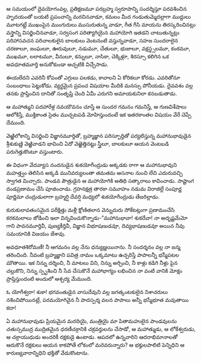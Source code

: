 ﻿ఆ సమయంలో దైవయోగంవల్ల, ప్రతిక్షణమూ పరబ్రహ్మ స్వరూపాన్ని సందర్శిస్తూ పరవశించిన హృదయంతో బయటి ప్రపంచాన్ని మరచినవాడూ, కమలం మీద గండుతుమ్మెదల్లాగా ముద్దులు మూటగట్టే ముఖంపైన ముంగురులు ముసురుతున్న వాడూ, గీత గీసి మాయను తిరస్కరించినట్లు వస్త్రాన్ని విసర్జించినవాడూ, సర్వసంగ పరిత్యాగియైన మహాయోగి ఇతడని చాటుతున్నట్లు పరిహాసవచన పరిచాలకులైన బాలకులు వెంటనంటి వస్తున్నవాడూ, సహజ సుందరాలైన చరణాలూ, జంఘలూ, ఊరువులూ, నడుమూ, చేతులూ, భుజాలూ, వక్షస్థ్సలమూ, కంఠమూ, ముఖమూ, లలాటమూ, వీనులూ, కన్నులూ, నాసికా, చెక్కిళ్లూ, శిరస్సూ కలిగిన ఒక అవధూతమూర్తి అనుకోకుండా అచ్చటికి విచ్చేసాడు. 

ఈయలేదని ఎవరినీ కోపంతో ఎగ్గులు పలకడు, కావాలని ఏ కోరికలూ కోరడు. ఎవరితోనూ సంబంధాలు పెట్టుకోడు. వ్యర్థమైన ప్రపంచ విషయాల మీదికి మనస్సు పోనీయడు. దైవవశం వల్ల తనకు ప్రాప్తించిన దానితో సంతృప్తి చెంది ఏమీ ఎరుగని అమాయకునిలా కనబడుతాడు. 

ఆ మహాత్ముని పదహారేళ్ల నవయౌవనం చూస్తే ఆ సుందర గమనం గమనిస్తే, ఆ గుణవిశేషాలు ఆలోకిస్తే, ముక్తికాంత సైతం ముచ్చటపడి మోహిస్తుందంటే ఇక ఇతరకాంతల విషయం వేరే చెప్పే దేముంది. 

వెఱ్ఱిలోకాన్ని విసర్జించి విజ్ఞానమూర్తితో, బ్రహ్మజ్ఞాన పరిస్ఫూర్తితో పర్యటిస్తున్న మహానుభావుడైన శ్రీశుకుణ్ణి వెఱ్ఱివాడని భావించి ఏదో వెఱ్ఱెత్తినట్టు స్త్రీలూ, బాలకులూ ఆయన వెంటబడి పరుగెత్తుకొంటూ వస్తుంటారు. 

ఈ విధంగా వేదవ్యాస నందనుడైన శుకయోగీంద్రుడు అక్కడకు రాగా ఆ మహానుభావుని మహత్త్వం తెలిసిన అక్కడి మునివర్యులంతా తమతమ ఆసనాల నుంచి లేచి ఎదురువచ్చి స్వాగత మిచ్చారు. పాండవ పౌత్రుడైన ఆ మహాయోగికి అతిథి సత్కారాలు కావించాడు. సాష్టాంగ దండప్రణామం చేసి పూజించాడు. గ్రహనక్షత్ర తారకా సమూహం నడుమ విరాజిల్లే సంపూర్ణ పూర్ణిమా చంద్రుడులాగా బ్రహ్మర్షి దేవర్షి మధ్యలో శుకయోగీంద్రుడు తేజరిల్లాడు. 

కురుకులావతంసమైన పరీక్షిత్తు మళ్లీ క్షోణితలాన వెన్నుదురు సోకేటట్లుగా ప్రణామంచేసి కరకమలాలు జోడించి ఇలా విన్నవించుకొన్నాడు-”మహానుభావా! శుకదేవా! నా అదృష్టమేమో గాని పావనమూర్తివీ, పుణ్యకీర్తివీ, విజ్ఞాన విభూషణుడవూ, దివ్యభాషణుడవూ అయిన నీవు సమయానికి విజయం జేశావు. 

అవధూతశిరోమణీ! నీ ఆగమనం వల్ల నేను ధన్యుణ్ణయినాను. నీ సందర్శనం వల్ల నా జన్మ తరించింది. నీవంటి బ్రహ్మజ్ఞాని పవిత్ర నామం ఒక్కమాటు ఉచ్చరిస్తే పాపాలన్నీ భస్మీపటల మౌతాయి. ఇక నిన్ను దర్శించి, నీ మాటలు విని, నిన్ను అర్చించి, నీ కాళ్లు కడిగి నీళ్లు పైన చల్లుకొని, నిన్ను స్పృశించి నీ సేవ చేసుకొనే మహాభాగ్యం లభించిన నా వంటి వానికి మోక్షం ప్రాప్తిస్తుందంటి అందులో ఆశ్చర్య మేముంది. 

ఓ యోగీశ్వరా! శుకా! భగవంతుడైన వాసుదేవుని వల్ల జగత్కంటకులైన నిశాచరులు నశించిపోయినట్లే, పరమయోగివైన నీ పాదస్పర్శ వలన పాపాలు అన్నీ భస్మీభూత మవుతాయి కదా! 

ఏ మహానుభావుడు ప్రియమైన మరదియై, మంత్రియై మా పితామహులైన పాండవులను చతుస్సముద్ర ముద్రితమైన ధరణీచక్రానికి చక్రవర్తులను చేసాడో, ఆ మహాత్ముడు, ఆ లోకేశ్వరుడు, ఆ చక్రాయుధుడు అందరికీ రక్షకుడై ఉంటాడు. ఆపదలో ఉన్నవారిని ఆదరాభిమానాలతో ఆదుకొనే రక్షకులు ఆయన కాకపోతే లోకంలో మరెవరున్నారు? ఆ భక్తులపాలిటి పెన్నిధిని ఆ కారుణ్యవారాన్నిధిని భక్తితో వేడుకొంటాను. 

